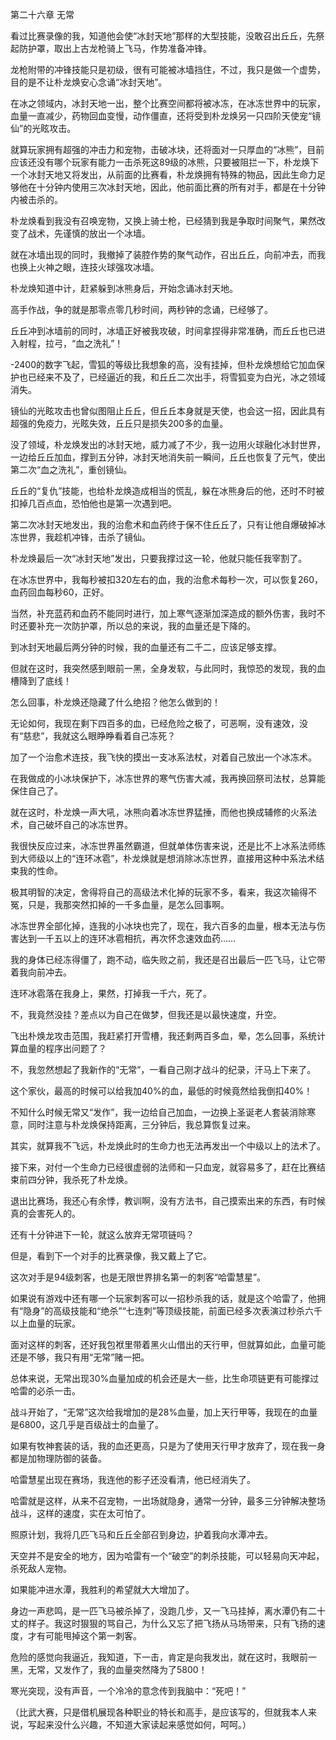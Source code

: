 第二十六章 无常


看过比赛录像的我，知道他会使“冰封天地”那样的大型技能，没敢召出丘丘，先祭起防护罩，取出上古龙枪骑上飞马，作势准备冲锋。

龙枪附带的冲锋技能只是初级，很有可能被冰墙挡住，不过，我只是做一个虚势，目的是不让朴龙焕安心念诵“冰封天地”。

在冰之领域内，冰封天地一出，整个比赛空间都将被冰冻，在冰冻世界中的玩家，血量一直减少，药物回血变慢，动作僵直，还将受到朴龙焕另一只四阶天使宠“镜仙”的光眩攻击。

就算玩家拥有超强的冲击力和宠物，击破冰块，还将面对一只厚血的“冰熊”，目前应该还没有哪个玩家有能力一击杀死这89级的冰熊，只要被阻拦一下，朴龙焕下一个冰封天地又将发出，从前面的比赛看，朴龙焕拥有特殊的物品，因此生命力足够他在十分钟内使用三次冰封天地，因此，他前面比赛的所有对手，都是在十分钟内被击杀的。

朴龙焕看到我没有召唤宠物，又换上骑士枪，已经猜到我是争取时间聚气，果然改变了战术，先谨慎的放出一个冰墙。

就在冰墙出现的同时，我撤掉了装腔作势的聚气动作，召出丘丘，向前冲去，而我也换上火神之眼，连技火球强攻冰墙。

朴龙焕知道中计，赶紧躲到冰熊身后，开始念诵冰封天地。

高手作战，争的就是那零点零几秒时间，两秒钟的念诵，已经够了。

丘丘冲到冰墙前的同时，冰墙正好被我攻破，时间拿捏得非常准确，而丘丘也已进入射程，拉弓，“血之洗礼”！

-2400的数字飞起，雪狐的等级比我想象的高，没有挂掉，但朴龙焕想给它加血保护也已经来不及了，已经逼近的我，和丘丘二次出手，将雪狐变为白光，冰之领域消失。

镜仙的光眩攻击也曾似图阻止丘丘，但丘丘本身就是天使，也会这一招，因此具有超强的免疫力，光眩失效，丘丘只是损失200多的血量。

没了领域，朴龙焕发出的冰封天地，威力减了不少，我一边用火球融化冰封世界，一边给丘丘加血，撑到五分钟，冰封天地消失前一瞬间，丘丘也恢复了元气，使出第二次“血之洗礼”，重创镜仙。

丘丘的“复仇”技能，也给朴龙焕造成相当的慌乱，躲在冰熊身后的他，还时不时被扣掉几百点血，恐怕他也是第一次遇到吧。

第二次冰封天地发出，我的治愈术和血药终于保不住丘丘了，只有让他自爆破掉冰冻世界，我趁机冲锋，击杀了镜仙。

朴龙焕最后一次“冰封天地”发出，只要我撑过这一轮，他就只能任我宰割了。

在冰冻世界中，我每秒被扣320左右的血，我的治愈术每秒一次，可以恢复260，血药回血每秒60，正好。

当然，补充蓝药和血药不能同时进行，加上寒气逐渐加深造成的额外伤害，我时不时还要补充一次防护罩，所以总的来说，我的血量还是下降的。

到冰封天地最后两分钟的时候，我的血量还有二千二，应该足够支撑。

但就在这时，我突然感到眼前一黑，全身发软，与此同时，我惊恐的发现，我的血槽降到了底线！

怎么回事，朴龙焕还隐藏了什么绝招？他怎么做到的！

无论如何，我现在剩下四百多的血，已经危险之极了，可恶啊，没有速效，没有“慈悲”，我就这么眼睁睁看着自己冻死？

加了一个治愈术连技，我飞快的摸出一支冰系法杖，对着自己放出一个冰冻术。

在我做成的小冰块保护下，冰冻世界的寒气伤害大减，我再换回祭司法杖，总算能保住自己了。

就在这时，朴龙焕一声大吼，冰熊向着冰冻世界猛捶，而他也换成辅修的火系法术，自己破坏自己的冰冻世界。

我很快反应过来，冰冻世界虽然霸道，但就单体伤害来说，还是比不上冰系法师练到大师级以上的“连环冰雹”，朴龙焕就是想消除冰冻世界，直接用这种中系法术结束我的性命。

极其明智的决定，舍得将自己的高级法术化掉的玩家不多，看来，我这次输得不冤，只是，我那突然扣掉的一千多血量，是怎么回事啊。

冰冻世界全部化掉，连我的小冰块也完了，现在，我六百多的血量，根本无法与伤害达到一千五以上的连环冰雹相抗，再次怀念速效血药……

我的身体已经冻得僵了，跑不动，临失败之前，我还是召出最后一匹飞马，让它带着我向前冲去。

连环冰雹落在我身上，果然，打掉我一千六，死了。

不，我竟然没挂？差点以为自己在做梦，但我还是以最快速度，升空。

飞出朴焕龙攻击范围，我赶紧打开雪槽，我还剩两百多血，晕，怎么回事，系统计算血量的程序出问题了？

不，我忽然想起了我新作的“无常”，一看自己刚才战斗的纪录，汗马上下来了。

这个家伙，最高的时候可以给我加40%的血，最低的时候竟然给我倒扣40%！

不知什么时候无常又“发作”，我一边给自己加血，一边换上圣诞老人套装消除寒意，同时注意与朴龙焕保持距离，三分钟后，我总算恢复过来。

其实，就算我不飞远，朴龙焕此时的生命力也无法再发出一个中级以上的法术了。

接下来，对付一个生命力已经很虚弱的法师和一只血宠，就容易多了，赶在比赛结束前四分钟，我杀死了朴龙焕。

退出比赛场，我还心有余悸，教训啊，没有方法书，自己摸索出来的东西，有时候真的会害死人的。

还有十分钟进下一轮，就这么放弃无常项链吗？

但是，看到下一个对手的比赛录像，我又戴上了它。

这次对手是94级刺客，也是无限世界排名第一的刺客“哈雷慧星”。

如果说有游戏中还有哪一个玩家刺客可以一招秒杀我的话，就是这个哈雷了，他拥有“隐身”的高级技能和“绝杀”“七连刺”等顶级技能，前面已经多次表演过秒杀六千以上血量的玩家。

面对这样的刺客，还好我包袱里带着黑火山借出的天行甲，但就算如此，血量可能还是不够，我只有用“无常”赌一把。

总体来说，无常出现30%血量加成的机会还是大一些，比生命项链更有可能撑过哈雷的必杀一击。

战斗开始了，“无常”这次给我增加的是28%血量，加上天行甲等，我现在的血量是6800，这几乎是百级战士的血量了。

如果有牧神套装的话，我的血还更高，只是为了使用天行甲才放弃了，现在我一身都是加物理防御的装备。

哈雷慧星出现在赛场，我连他的影子还没看清，他已经消失了。

哈雷就是这样，从来不召宠物，一出场就隐身，通常一分钟，最多三分钟解决整场战斗，这样的速度，实在太可怕了。

照原计划，我将几匹飞马和丘丘全部召到身边，护着我向水潭冲去。

天空并不是安全的地方，因为哈雷有一个“破空”的刺杀技能，可以轻易向天冲起，杀死敌人宠物。

如果能冲进水潭，我胜利的希望就大大增加了。

身边一声悲鸣，是一匹飞马被杀掉了，没跑几步，又一飞马挂掉，离水潭仍有二十丈的样子。我这时狠狠的骂自己，为什么又忘了把飞扬从马场带来，只有飞扬的速度，才有可能甩掉这个第一刺客。

危险的感觉向我逼近，我知道，下一击，肯定是向我发出，就在这时，我眼前一黑，无常，又发作了，我的血量突然降为了5800！

寒光突现，没有声音，一个冷冷的意念传到我脑中：“死吧！”

（比武大赛，只是借机展现各种职业的特长和高手，是应该写的，但就我本人来说，写起来没什么兴趣，不知道大家读起来感觉如何，呵呵。）





